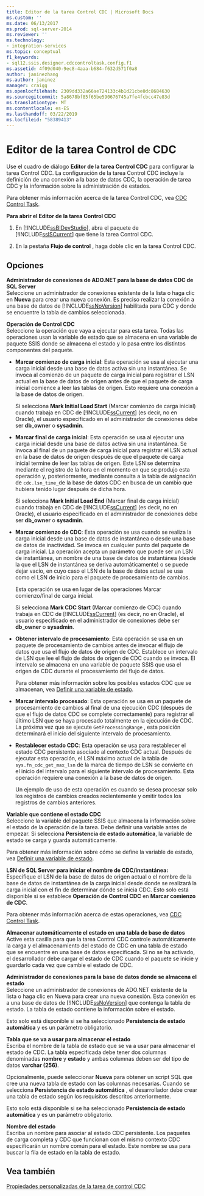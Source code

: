```yaml
---
title: Editor de la tarea Control CDC | Microsoft Docs
ms.custom: ''
ms.date: 06/13/2017
ms.prod: sql-server-2014
ms.reviewer: ''
ms.technology:
- integration-services
ms.topic: conceptual
f1_keywords:
- sql12.ssis.designer.cdccontroltask.config.f1
ms.assetid: 4f09d040-9ec8-4aaa-b684-f632d571f0a8
author: janinezhang
ms.author: janinez
manager: craigg
ms.openlocfilehash: 2309dd332a66ae724133c4b1d21cbe0dc8684630
ms.sourcegitcommit: 5a8678bf85f65be590676745a7fe4fcbcc47e83d
ms.translationtype: MT
ms.contentlocale: es-ES
ms.lasthandoff: 03/22/2019
ms.locfileid: "58389413"
---
```

# <a name="cdc-control-task-editor"></a>Editor de la tarea Control de CDC
  Use el cuadro de diálogo **Editor de la tarea Control CDC** para configurar la tarea Control CDC. La configuración de la tarea Control CDC incluye la definición de una conexión a la base de datos CDC, la operación de tarea CDC y la información sobre la administración de estados.  
  
 Para obtener más información acerca de la tarea Control CDC, vea [CDC Control Task](control-flow/cdc-control-task.md).  
  
 **Para abrir el Editor de la tarea Control CDC**  
  
1.  En [!INCLUDE[ssBIDevStudio](../includes/ssbidevstudio-md.md)], abra el paquete de [!INCLUDE[ssISCurrent](../includes/ssiscurrent-md.md)] que tiene la tarea Control CDC.  
  
2.  En la pestaña **Flujo de control** , haga doble clic en la tarea Control CDC.  
  
## <a name="options"></a>Opciones  
 **Administrador de conexiones de ADO.NET para la base de datos CDC de SQL Server**  
 Seleccione un administrador de conexiones existente de la lista o haga clic en **Nueva** para crear una nueva conexión. Es preciso realizar la conexión a una base de datos de [!INCLUDE[ssNoVersion](../includes/ssnoversion-md.md)] habilitada para CDC y donde se encuentre la tabla de cambios seleccionada.  
  
 **Operación de Control CDC**  
 Seleccione la operación que vaya a ejecutar para esta tarea. Todas las operaciones usan la variable de estado que se almacena en una variable de paquete SSIS donde se almacena el estado y lo pasa entre los distintos componentes del paquete.  
  
-   **Marcar comienzo de carga inicial**: Esta operación se usa al ejecutar una carga inicial desde una base de datos activa sin una instantánea. Se invoca al comienzo de un paquete de carga inicial para registrar el LSN actual en la base de datos de origen antes de que el paquete de carga inicial comience a leer las tablas de origen. Esto requiere una conexión a la base de datos de origen.  
  
     Si selecciona **Mark Initial Load Start** (Marcar comienzo de carga inicial) cuando trabaja en CDC de [!INCLUDE[ssCurrent](../includes/sscurrent-md.md)] (es decir, no en Oracle), el usuario especificado en el administrador de conexiones debe ser  **db_owner** o **sysadmin**.  
  
-   **Marcar final de carga inicial**: Esta operación se usa al ejecutar una carga inicial desde una base de datos activa sin una instantánea. Se invoca al final de un paquete de carga inicial para registrar el LSN actual en la base de datos de origen después de que el paquete de carga inicial termine de leer las tablas de origen. Este LSN se determina mediante el registro de la hora en el momento en que se produjo esta operación y, posteriormente, mediante consulta a la tabla de asignación de `cdc.lsn_time_`de la base de datos CDC en busca de un cambio que hubiera tenido lugar después de dicha hora.  
  
     Si selecciona **Mark Initial Load End** (Marcar final de carga inicial) cuando trabaja en CDC de [!INCLUDE[ssCurrent](../includes/sscurrent-md.md)] (es decir, no en Oracle), el usuario especificado en el administrador de conexiones debe ser  **db_owner** o **sysadmin**.  
  
-   **Marcar comienzo de CDC**: Esta operación se usa cuando se realiza la carga inicial desde una base de datos de instantánea o desde una base de datos de inactividad. Se invoca en cualquier punto del paquete de carga inicial. La operación acepta un parámetro que puede ser un LSN de instantánea, un nombre de una base de datos de instantánea (desde la que el LSN de instantánea se deriva automáticamente) o se puede dejar vacío, en cuyo caso el LSN de la base de datos actual se usa como el LSN de inicio para el paquete de procesamiento de cambios.  
  
     Esta operación se usa en lugar de las operaciones Marcar comienzo/final de carga inicial.  
  
     Si selecciona **Mark CDC Start** (Marcar comienzo de CDC) cuando trabaja en CDC de [!INCLUDE[ssCurrent](../includes/sscurrent-md.md)] (es decir, no en Oracle), el usuario especificado en el administrador de conexiones debe ser  **db_owner** o **sysadmin**.  
  
-   **Obtener intervalo de procesamiento**: Esta operación se usa en un paquete de procesamiento de cambios antes de invocar el flujo de datos que usa el flujo de datos de origen de CDC. Establece un intervalo de LSN que lee el flujo de datos de origen de CDC cuando se invoca. El intervalo se almacena en una variable de paquete SSIS que usa el origen de CDC durante el procesamiento del flujo de datos.  
  
     Para obtener más información sobre los posibles estados CDC que se almacenan, vea [Definir una variable de estado](data-flow/define-a-state-variable.md).  
  
-   **Marcar intervalo procesado**: Esta operación se usa en un paquete de procesamiento de cambios al final de una ejecución CDC (después de que el flujo de datos CDC se complete correctamente) para registrar el último LSN que se haya procesado totalmente en la ejecución de CDC. La próxima vez que se ejecute `GetProcessingRange` , esta posición determinará el inicio del siguiente intervalo de procesamiento.  
  
-   **Restablecer estado CDC**: Esta operación se usa para restablecer el estado CDC persistente asociado al contexto CDC actual. Después de ejecutar esta operación, el LSN máximo actual de la tabla de `sys.fn_cdc_get_max_lsn` de la marca de tiempo de LSN se convierte en el inicio del intervalo para el siguiente intervalo de procesamiento. Esta operación requiere una conexión a la base de datos de origen.  
  
     Un ejemplo de uso de esta operación es cuando se desea procesar solo los registros de cambios creados recientemente y omitir todos los registros de cambios anteriores.  
  
 **Variable que contiene el estado CDC**  
 Seleccione la variable del paquete SSIS que almacena la información sobre el estado de la operación de la tarea. Debe definir una variable antes de empezar. Si selecciona **Persistencia de estado automática**, la variable de estado se carga y guarda automáticamente.  
  
 Para obtener más información sobre cómo se define la variable de estado, vea [Definir una variable de estado](data-flow/define-a-state-variable.md).  
  
 **LSN de SQL Server para iniciar el nombre de CDC/instantánea:**  
 Especifique el LSN de la base de datos de origen actual o el nombre de la base de datos de instantánea de la carga inicial desde donde se realizará la carga inicial con el fin de determinar dónde se inicia CDC. Esto solo está disponible si se establece **Operación de Control CDC** en **Marcar comienzo de CDC**.  
  
 Para obtener más información acerca de estas operaciones, vea [CDC Control Task](control-flow/cdc-control-task.md).  
  
 **Almacenar automáticamente el estado en una tabla de base de datos**  
 Active esta casilla para que la tarea Control CDC controle automáticamente la carga y el almacenamiento del estado de CDC en una tabla de estado que se encuentre en una base de datos especificada. Si no se ha activado, el desarrollador debe cargar el estado de CDC cuando el paquete se inicie y guardarlo cada vez que cambie el estado de CDC.  
  
 **Administrador de conexiones para la base de datos donde se almacena el estado**  
 Seleccione un administrador de conexiones de ADO.NET existente de la lista o haga clic en Nueva para crear una nueva conexión. Esta conexión es a una base de datos de [!INCLUDE[ssNoVersion](../includes/ssnoversion-md.md)] que contenga la tabla de estado. La tabla de estado contiene la información sobre el estado.  
  
 Esto solo está disponible si se ha seleccionado **Persistencia de estado automática** y es un parámetro obligatorio.  
  
 **Tabla que se va a usar para almacenar el estado**  
 Escriba el nombre de la tabla de estado que se va a usar para almacenar el estado de CDC. La tabla especificada debe tener dos columnas denominadas **nombre** y **estado** y ambas columnas deben ser del tipo de datos **varchar (256)**.  
  
 Opcionalmente, puede seleccionar **Nueva** para obtener un script SQL que cree una nueva tabla de estado con las columnas necesarias. Cuando se selecciona **Persistencia de estado automática** , el desarrollador debe crear una tabla de estado según los requisitos descritos anteriormente.  
  
 Esto solo está disponible si se ha seleccionado **Persistencia de estado automática** y es un parámetro obligatorio.  
  
 **Nombre del estado**  
 Escriba un nombre para asociar al estado CDC persistente. Los paquetes de carga completa y CDC que funcionan con el mismo contexto CDC especificarán un nombre común para el estado. Este nombre se usa para buscar la fila de estado en la tabla de estado.  
  
## <a name="see-also"></a>Vea también  
 [Propiedades personalizadas de la tarea de control CDC](control-flow/cdc-control-task-custom-properties.md)  
  
  
